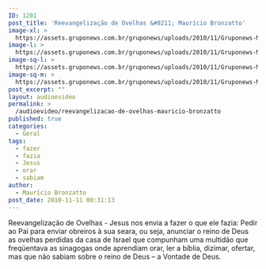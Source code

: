 ```yaml
---
ID: 1201
post_title: 'Reevangelização de Ovelhas &#8211; Maurício Bronzatto'
image-xl: >
  https://assets.gruponews.com.br/gruponews/uploads/2010/11/Gruponews-MauricioBronzatto_0811566-868.jpg
image-l: >
  https://assets.gruponews.com.br/gruponews/uploads/2010/11/Gruponews-MauricioBronzatto_0811566-868.jpg
image-sq-l: >
  https://assets.gruponews.com.br/gruponews/uploads/2010/11/Gruponews-MauricioBronzatto_0811566-868.jpg
image-sq-m: >
  https://assets.gruponews.com.br/gruponews/uploads/2010/11/Gruponews-MauricioBronzatto_0811566-868.jpg
post_excerpt: ""
layout: audioevideo
permalink: >
  /audioevideo/reevangelizacao-de-ovelhas-mauricio-bronzatto
published: true
categories:
  - Geral
tags:
  - fazer
  - fazia
  - Jesus
  - orar
  - sabiam
author:
  - Maurício Bronzatto
post_date: 2010-11-11 00:31:13
---
```

Reevangelização de Ovelhas - Jesus nos envia a fazer o que ele fazia: Pedir ao Pai para enviar obreiros à sua seara, ou seja, anunciar o reino de Deus as ovelhas perdidas da casa de Israel que compunham uma multidão que freqüentava as sinagogas onde aprendiam orar, ler a bíblia, dizimar, ofertar, mas que não sabiam sobre o reino de Deus – a Vontade de Deus.
